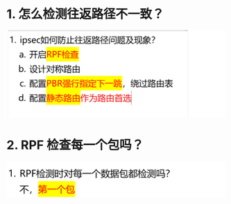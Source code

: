 # 1. 怎么检测往返路径不一致？

![alt text](image-3.png)

# 2. RPF 检查每一个包吗？

![alt text](images/面试题---RPF反向路径检查/image.png)
